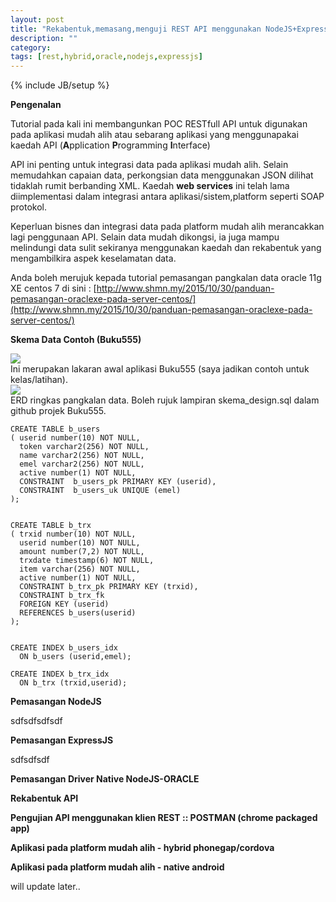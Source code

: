 ```yaml
---
layout: post
title: "Rekabentuk,memasang,menguji REST API menggunakan NodeJS+ExpressJS+Oracle DB"
description: ""
category: 
tags: [rest,hybrid,oracle,nodejs,expressjs]
---
```

{% include JB/setup %}

**Pengenalan**

Tutorial pada kali ini membangunkan POC RESTfull API untuk digunakan pada aplikasi mudah alih atau sebarang aplikasi yang menggunapakai
kaedah API (**A**pplication **P**rogramming **I**nterface)

API ini penting untuk integrasi data pada aplikasi mudah alih. Selain memudahkan capaian data, perkongsian data menggunakan JSON dilihat
tidaklah rumit berbanding XML. Kaedah **web services** ini telah lama diimplementasi dalam integrasi antara aplikasi/sistem,platform seperti SOAP protokol.

Keperluan bisnes dan integrasi data pada platform mudah alih merancakkan lagi penggunaan API. Selain data mudah dikongsi, ia juga mampu melindungi
data sulit sekiranya menggunakan kaedah dan rekabentuk yang mengambilkira aspek keselamatan data. 

Anda boleh merujuk kepada tutorial pemasangan pangkalan data oracle 11g XE centos 7 di sini :
[http://www.shmn.my/2015/10/30/panduan-pemasangan-oraclexe-pada-server-centos/](http://www.shmn.my/2015/10/30/panduan-pemasangan-oraclexe-pada-server-centos/)

**Skema Data Contoh (Buku555)**

<img src="{{ASSET_PATH}}/images/b555.png" /> 
<span style="display:block;">Ini merupakan lakaran awal aplikasi Buku555 (saya jadikan contoh untuk kelas/latihan). </span>

<img src="{{ASSET_PATH}}/images/skema555.png" /> 
<span style="display:block;">ERD ringkas pangkalan data. Boleh rujuk lampiran skema_design.sql dalam github projek Buku555.</span>

    CREATE TABLE b_users
    ( userid number(10) NOT NULL,
      token varchar2(256) NOT NULL,
      name varchar2(256) NOT NULL,
      emel varchar2(256) NOT NULL,
      active number(1) NOT NULL,
      CONSTRAINT  b_users_pk PRIMARY KEY (userid),
      CONSTRAINT  b_users_uk UNIQUE (emel)
    );
    
    
    CREATE TABLE b_trx
    ( trxid number(10) NOT NULL,
      userid number(10) NOT NULL,
      amount number(7,2) NOT NULL,
      trxdate timestamp(6) NOT NULL,
      item varchar(256) NOT NULL,
      active number(1) NOT NULL,
      CONSTRAINT b_trx_pk PRIMARY KEY (trxid),
      CONSTRAINT b_trx_fk
      FOREIGN KEY (userid)
      REFERENCES b_users(userid)
    ); 


    CREATE INDEX b_users_idx
      ON b_users (userid,emel);
    
    CREATE INDEX b_trx_idx
      ON b_trx (trxid,userid);
      

**Pemasangan NodeJS**

sdfsdfsdfsdf

**Pemasangan ExpressJS**

sdfsdfsdf

**Pemasangan Driver Native NodeJS-ORACLE**

**Rekabentuk API**

**Pengujian API menggunakan klien REST :: POSTMAN (chrome packaged app)**

**Aplikasi pada platform mudah alih - hybrid phonegap/cordova**

**Aplikasi pada platform mudah alih - native android**

will update later..



